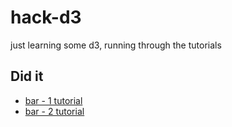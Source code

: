 hack-d3
=======

just learning some d3, running through the tutorials

## Did it

* [bar - 1 tutorial](http://mbostock.github.com/d3/tutorial/bar-1.html)
* [bar - 2 tutorial](http://mbostock.github.com/d3/tutorial/bar-2.html)